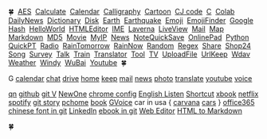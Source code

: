 🍀 
[AES](https://aes.jwint.net/) 
[Calculate](https://cal.jwint.net/) 
[Calendar](https://calendar.jwint.net/) 
[Calligraphy](https://calligraphylist.jwint.net/) 
[Cartoon](https://carton.jwint.net/) 
[CJ code](https://cj.jwint.net/) 
[C](https://conline.jwint.net/) 
[Colab](https://colab.jwint.net/) 
[DailyNews](https://ppp.jwint.net/todaynews) 
[Dictionary](https://dic.jwint.net/) 
[Disk](https://disk.jwint.net/) 
[Earth](https://earth.jwint.net/) 
[Earthquake](https://earthquake.jwint.net/) 
[Emoji](https://emoji.jwint.net/) 
[EmojiFinder](https://emojifinder.jwint.net/) 
[Google](https://google.jwint.net/) 
[Hash](https://hash.jwint.net/) 
[HelloWorld](https://owl.jwint.net/HelloWorld) 
[HTMLEditor](https://html.jwint.net/) 
[IME](https://ime.jwint.net/) 
[Laverna](https://laverna.jwint.net/) 
[LiveView](https://liveview.jwint.net/) 
[Mail](https://mail.jwint.net/) 
[Map](https://map.jwint.net/) 
[Markdown](https://md.jwint.net/) 
[MD5](https://md5.jwint.net/) 
[Movie](https://movie.jwint.net/) 
[MyIP](https://myip.jwint.net/) 
[News](https://news.jwint.net/) 
[NoteQuickSave](https://n.jwint.net/) 
[OnlinePad](https://onlinepad.jwint.net/) 
[Python](https://python.jwint.net/) 
[QuickPT](https://qp.jwint.net/) 
[Radio](https://radio.jwint.net/) 
[RainTomorrow](https://rain.jwint.net/) 
[RainNow](https://rainnow.jwint.net/) 
[Random](https://random.jwint.net/) 
[Regex](https://regex.jwint.net/) 
[Share](https://share.jwint.net/) 
[Shop24](https://shop.jwint.net/) 
[Song](https://song.jwint.net/) 
[Survey](https://n.jwint.net/) 
[Talk](https://talk.jwint.net/) 
[Train](https://train.jwint.net/) 
[Translator](https://trans.jwint.net/) 
[Tool](https://tool.jwint.net/) 
[TV](https://tv.jwint.net/) 
[UploadFile](https://u.jwint.net/) 
[UrlKeep](https://url.jwint.net/) 
[Wdav](https://wdav.jwint.net/) 
[Weather](https://weather.jwint.net/) 
[Windy](https://windy.jwint.net/) 
[WuBai](https://500.jwint.net/) 
[Youtube](https://youtube.jwint.net/) 
🍀 

G
[calendar](https://calendar.google.com/)
[chat](https://mail.google.com/chat/)
[drive](https://drive.google.com/)
[home](https://home.google.com/)
[keep](https://keep.google.com/)
[mail](https://mail.google.com/)
[news](https://news.google.com/home?hl=en-US&gl=US&ceid=US:en)
[photo](https://photos.google.com/)
[translate](https://translate.google.com/?source=gtx&sl=en&tl=zh-TW&op=translate)
[youtube](https://www.youtube.com/)
[voice](https://voice.google.com/)

[qn](https://www.protectedtext.com/r61PFT8bLumN9YcVAMhwD6H2U4HHJiheBtYAdH1ZjM?DB79vI46GlgXrjw5nda5NSFZ9Aay9bQWZHopqwjZPGOHjdWAmstBw5N77ncTEkdMiWKUEXZN8GXlUM6ccmsUL9qK9ZHdC3CghI1wB5lxlxyW7rEUiR3cI6UjaL270yOcJUKXDCASgVipCxxuPK1JBTZ0ZQ2Y5u2FRhGE2SAq92mEGirLKnfupfum9FtqmluCIypEVcu8yQVoxysvlvYtLMB52d3AODHHQjJHEj4jHkqbohNzfmvNZNaaxjiPcoUdRqosTY2zwY4pzmz9mKS4Ny6hrOuOfJ6z3CwbsqtjAerDjDrYx1UvideKoNHPLkd3uQcTi3eyzZKxSPJpGYFDw2B)
[github](https://github.com/vNZNaaxjiPcoUd/Log)
[git V](https://github.com/vNZNaaxjiPcoUd/www/blob/etc/README.md)
[NewOne](./newone.md)
[chrome config](chrome://net-internals/#dns)
[English Listen](./englishListen.md)
[Shortcut](./shortcut.md)
[xbook](./xbook.md)
[netflix](https://www.netflix.com/)
[spotify](https://open.spotify.com/)
[git story](https://www.protectedtext.com/f140f491cecf8ac89ade0d50e3919a7758d70477378c475e16be077)
[pchome](https://24h.pchome.com.tw/)
[book](https://www.haodoo.net/)
[GVoice](https://voice.google.com/)
car in usa {
  [carvana](https://www.carvana.com/)
  [cars](https://www.cars.com/)
  }
[office365](https://www.microsoft365.com/)
[chinese font in git](https://github.com/vNZNaaxjiPcoUd/Chinese-Font-From-Taiwan)
[LinkedIn](https://www.linkedin.com/feed/)
[ebook in git](https://github.com/vNZNaaxjiPcoUd/Chinese-Font-From-Taiwan/tree/main/%E6%9B%B8)
[Web Editor](https://onlinehtmleditor.dev/)
[HTML to Markdown](https://www.convertsimple.com/convert-html-to-markdown/)













🍀

